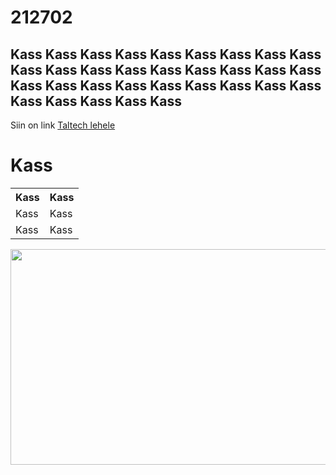 # 212702
## Kass Kass Kass Kass Kass Kass Kass Kass Kass Kass Kass Kass Kass Kass Kass Kass Kass Kass Kass Kass Kass Kass Kass Kass Kass Kass Kass Kass Kass Kass Kass Kass
Siin on link <a href="https://taltech.ee/"> Taltech lehele </a>

<html>
<head>

</head>
<body>

<h1>Kass</h1>

<table>
  <tr>
    <th>Kass</th>
    <th>Kass</th>
  </tr>
  <tr>
    <td>Kass</td>
    <td>Kass</td>
  </tr>
  <tr>
    <td>Kass</td>
    <td>Kass</td>
  </tr>
</table>

</body>
</html>


<img src="https://ichef.bbci.co.uk/news/800/cpsprodpb/14A82/production/_116301648_gettyimages-1071204136.jpg" width="600" height="345">

